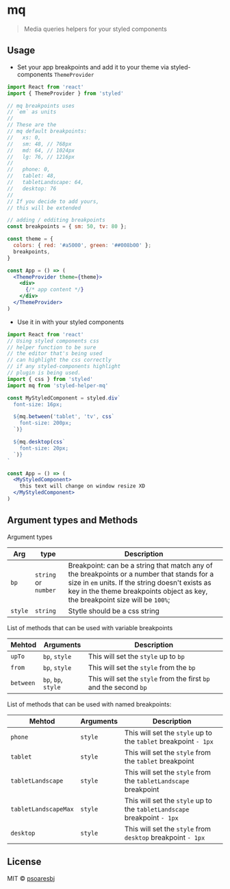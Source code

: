 # mq

> Media queries helpers for your styled components

## Usage

- Set your app breakpoints and add it to your theme via styled-components `ThemeProvider`

```jsx
import React from 'react'
import { ThemeProvider } from 'styled'

// mq breakpoints uses
// `em` as units
//
// These are the
// mq default breakpoints:
//   xs: 0,
//   sm: 48, // 768px
//   md: 64, // 1024px
//   lg: 76, // 1216px
//
//   phone: 0,
//   tablet: 48,
//   tabletLandscape: 64,
//   desktop: 76
//
// If you decide to add yours,
// this will be extended

// adding / edditing breakpoints
const breakpoints = { sm: 50, tv: 80 };

const theme = {
  colors: { red: '#a5000', green: '##008b00' };
  breakpoints,
}

const App = () => (
  <ThemeProvider theme={theme}>
    <div>
      {/* app content */}
    </div>
  </ThemeProvider>
)
```

- Use it in with your styled components

```jsx
import React from 'react'
// Using styled components css
// helper function to be sure
// the editor that's being used
// can highlight the css correctly
// if any styled-components highlight
// plugin is being used.
import { css } from 'styled'
import mq from 'styled-helper-mq'

const MyStyledComponent = styled.div`
  font-size: 16px;

  ${mq.between('tablet', 'tv', css`
    font-size: 200px;
  `)}

  ${mq.desktop(css`
    font-size: 20px;
  `)}
`

const App = () => (
  <MyStyledComponent>
    this text will change on window resize XD
  </MyStyledComponent>
)
```

## Argument types and Methods

Argument types

**Arg** | **type** | **Description**
--- | --- | ---
`bp` | `string` or `number` | Breakpoint: can be a string that match any of the breakpoints or a number that stands for a size in `em` units. If the string doesn't exists as key in the theme breakpoints object as key, the breakpoint size will be `100%`;
`style` | `string` | Stytle should be a css string

List of methods that can be used with variable breakpoints

| **Mehtod** | **Arguments** | **Description**
--- | --- | ---
`upTo` | `bp`, `style` | This will set the `style` up to `bp`
`from` | `bp`, `style` | This will set the `style` from the `bp`
`between` | `bp`, `bp`, `style` | This will set the `style` from the first `bp` and the second `bp`

List of methods that can be used with named breakpoints:

| **Mehtod** | **Arguments** | **Description**
--- | --- | ---
`phone` | `style` | This will set the `style` up to the `tablet` breakpoint `- 1px`
`tablet` | `style` | This will set the `style` from the `tablet` breakpoint
`tabletLandscape` | `style` | This will set the `style` from the `tabletLandscape` breakpoint
`tabletLandscapeMax` | `style` | This will set the `style` up to the `tabletLandscape` breakpoint `- 1px`
`desktop` | `style` | This will set the `style` from `desktop` breakpoint `- 1px`

## License

MIT © [psoaresbj](https://github.com/psoaresbj)
